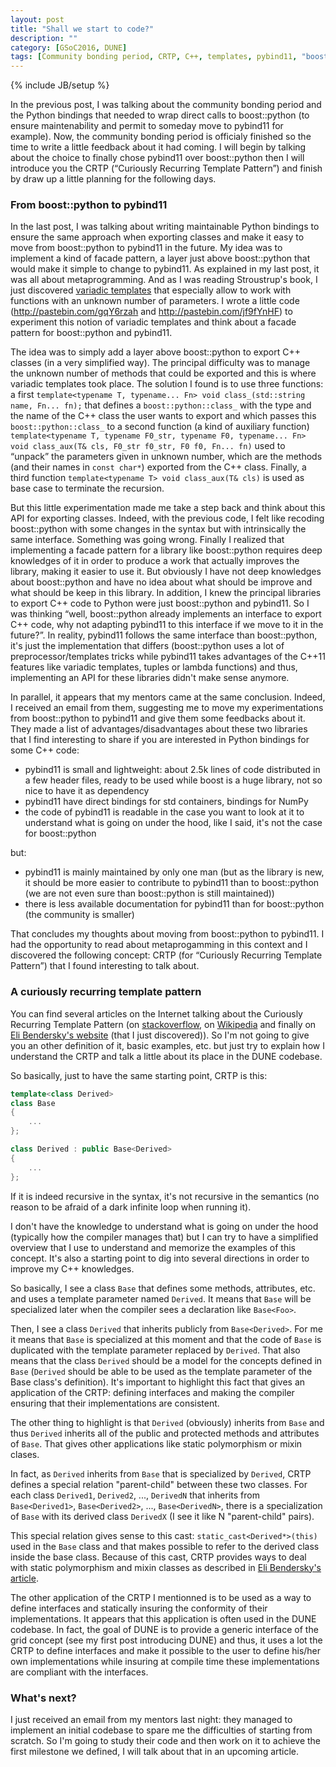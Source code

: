 ```yaml
---
layout: post
title: "Shall we start to code?"
description: ""
category: [GSoC2016, DUNE] 
tags: [Community bonding period, CRTP, C++, templates, pybind11, "boost::python"]
---
```

{% include JB/setup %}

In the previous post, I was talking about the community bonding period and the Python bindings that needed to wrap direct calls to boost::python (to ensure maintenability and permit to someday move to pybind11 for example). Now, the community bonding period is officialy finished so the time to write a little feedback about it had coming. I will begin by talking about the choice to finally chose pybind11 over boost::python then I will introduce you the CRTP (“Curiously Recurring Template
Pattern”) and finish by draw up a little planning for the following days.

### From boost::python to pybind11

In the last post, I was talking about writing maintainable Python bindings to ensure the same approach when exporting classes and make it easy to move from boost::python to pybind11 in the future. My idea was to implement a kind of facade pattern, a layer just above boost::python that would make it simple to change to pybind11. As explained in my last post, it was all about metaprogramming. And as I was reading Stroustrup's book, I just discovered [variadic templates](http://en.cppreference.com/w/cpp/language/parameter_pack) that especially allow to work with functions with an unknown number of parameters. I wrote a little code (<http://pastebin.com/gqY6rzah> and <http://pastebin.com/jf9fYnHF>) to experiment this notion of variadic templates and think about a facade pattern for boost::python and pybind11.

The idea was to simply add a layer above boost::python to export C++ classes (in a very simplified way). The principal difficulty was to manage the unknown number of methods that could be exported and this is where variadic templates took place. The solution I found is to use three functions: a first `template<typename T, typename... Fn> void class_(std::string name, Fn... fn);` that defines a `boost::python::class_` with the type and the name of the C++ class the user wants to export and which passes this `boost::python::class_` to a second function (a kind of auxiliary function) `template<typename T, typename F0_str, typename F0, typename... Fn> void class_aux(T& cls, F0_str f0_str, F0 f0, Fn... fn)` used to “unpack” the parameters given in unknown number, which are the methods (and their names in `const char*`) exported from the C++ class. Finally, a third function `template<typename T> void class_aux(T& cls)` is used as base case to terminate the recursion. 

But this little experimentation made me take a step back and think about this API for exporting classes. Indeed, with the previous code, I felt like recoding boost::python with some changes in the syntax but with intrinsically the same interface. Something was going wrong. Finally I realized that implementing a facade pattern for a library like boost::python requires deep knowledges of it in order to produce a work that actually improves the library, making it easier to use it. But obviously
I have not deep knowledges about boost::python and have no idea about what should be improve and what should be keep in this library. In addition, I knew the principal libraries to export C++ code to Python were just boost::python and pybind11. So I was thinking “well, boost::python already implements an interface to export C++ code, why not adapting pybind11 to this interface if we move to it in the future?”. In reality, pybind11 follows the same interface than boost::python, it's just the
implementation that differs (boost::python uses a lot of preprocessor/templates tricks while pybind11 takes advantages of the C++11 features like variadic templates, tuples or lambda functions) and thus, implementing an API for these libraries didn't make sense anymore.

In parallel, it appears that my mentors came at the same conclusion. Indeed, I received an email from them, suggesting me to move my experimentations from boost::python to pybind11 and give them some feedbacks about it. They made a list of advantages/disadvantages about these two libraries that I find interesting to share if you are interested in Python bindings for some C++ code:

- pybind11 is small and lightweight: about 2.5k lines of code distributed in a few header files, ready to be used while boost is a huge library, not so nice to have it as dependency
- pybind11 have direct bindings for std containers, bindings for NumPy
- the code of pybind11 is readable in the case you want to look at it to understand what is going on under the hood, like I said, it's not the case for boost::python

but:

- pybind11 is mainly maintained by only one man (but as the library is new, it should be more easier to contribute to pybind11 than to boost::python (we are not even sure than boost::python is still maintained))
- there is less available documentation for pybind11 than for boost::python (the community is smaller)

That concludes my thoughts about moving from boost::python to pybind11. I had the opportunity to read about metaprogamming in this context and I discovered the following concept: CRTP (for “Curiously Recurring Template Pattern”) that I found interesting to talk about.

### A curiously recurring template pattern

You can find several articles on the Internet talking about the Curiously Recurring Template Pattern (on [stackoverflow](http://stackoverflow.com/questions/4173254/what-is-the-curiously-recurring-template-pattern-crtp), on [Wikipedia](https://en.wikipedia.org/wiki/Curiously_recurring_template_pattern) and finally on [Eli Bendersky's website](http://eli.thegreenplace.net/2011/05/17/the-curiously-recurring-template-pattern-in-c) (that I just discovered)). So I'm not going to give you an
other definition of it, basic examples, etc. but just try to explain how I understand the CRTP and talk a little about its place in the DUNE codebase.

So basically, just to have the same starting point, CRTP is this:

```c++
template<class Derived>
class Base
{
    ...
};

class Derived : public Base<Derived>
{
    ...
};
```

If it is indeed recursive in the syntax, it's not recursive in the semantics (no reason to be afraid of a dark infinite loop when running it).

I don't have the knowledge to understand what is going on under the hood (typically how the compiler manages that) but I can try to have a simplified overview that I use to understand and memorize the examples of this concept. It's also a starting point to dig into several directions in order to improve my C++ knowledges.

So basically, I see a class `Base` that defines some methods, attributes, etc. and uses a template parameter named `Derived`. It means that `Base` will be specialized later when the compiler sees a declaration like `Base<Foo>`.

Then, I see a class `Derived` that inherits publicly from `Base<Derived>`. For me it means that `Base` is specialized at this moment and that the code of `Base` is duplicated with the template parameter replaced by `Derived`. That also means that the class `Derived` should be a model for the concepts defined in `Base` (`Derived` should be able to be used as the template parameter of the Base class's definition). It's important to highlight this fact that gives an application of the CRTP:
defining interfaces and making the compiler ensuring that their implementations are consistent. 

The other thing to highlight is that `Derived` (obviously) inherits from `Base` and thus `Derived` inherits all of the public and protected methods and attributes of `Base`. That gives other applications like static polymorphism or mixin clases.

In fact, as `Derived` inherits from `Base` that is specialized by `Derived`, CRTP defines a special relation "parent-child" between these two classes. For each class `Derived1`, `Derived2`, ..., `DerivedN` that inherits from `Base<Derived1>`, `Base<Derived2>`, ..., `Base<DerivedN>`, there is a specialization of `Base` with its derived class `DerivedX` (I see it like N "parent-child" pairs).

This special relation gives sense to this cast: `static_cast<Derived*>(this)` used in the `Base` class and that makes possible to refer to the derived class inside the base class. Because of this cast, CRTP provides ways to deal with static polymorphism and mixin classes as described in [Eli Bendersky's article](http://eli.thegreenplace.net/2011/05/17/the-curiously-recurring-template-pattern-in-c).

The other application of the CRTP I mentionned is to be used as a way to define interfaces and statically insuring the conformity of their implementations. It appears that this application is often used in the DUNE codebase. In fact, the goal of DUNE is to provide a generic interface of the grid concept (see my first post introducing DUNE) and thus, it uses a lot the CRTP to define interfaces and make it possible to the user to define his/her own
implementations while insuring at compile time these implementations are compliant with the interfaces. 

### What's next?

I just received an email from my mentors last night: they managed to implement an initial codebase to spare me the difficulties of starting from scratch. So I'm going to study their code and then work on it to achieve the first milestone we defined, I will talk about that in an upcoming article.
